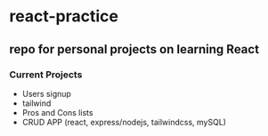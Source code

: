 # react-practice
## repo for personal projects on learning React
### Current Projects
- Users signup
- tailwind
- Pros and Cons lists
- CRUD APP (react, express/nodejs, tailwindcss, mySQL)
